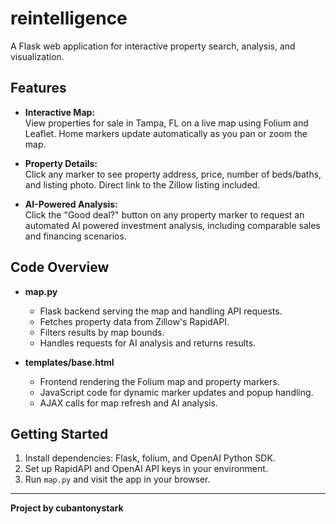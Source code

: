 # reintelligence

A Flask web application for interactive property search, analysis, and visualization.

## Features

- **Interactive Map:**  
  View properties for sale in Tampa, FL on a live map using Folium and Leaflet. Home markers update automatically as you pan or zoom the map.

- **Property Details:**  
  Click any marker to see property address, price, number of beds/baths, and listing photo. Direct link to the Zillow listing included.

- **AI-Powered Analysis:**  
  Click the "Good deal?" button on any property marker to request an automated AI powered investment analysis, including comparable sales and financing scenarios.

## Code Overview

- **map.py**  
  - Flask backend serving the map and handling API requests.
  - Fetches property data from Zillow's RapidAPI.
  - Filters results by map bounds.
  - Handles requests for AI analysis and returns results.

- **templates/base.html**  
  - Frontend rendering the Folium map and property markers.
  - JavaScript code for dynamic marker updates and popup handling.
  - AJAX calls for map refresh and AI analysis.

## Getting Started

1. Install dependencies: Flask, folium, and OpenAI Python SDK.
2. Set up RapidAPI and OpenAI API keys in your environment.
3. Run `map.py` and visit the app in your browser.

---

**Project by cubantonystark**
